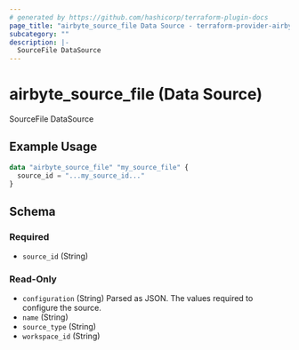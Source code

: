 ```yaml
---
# generated by https://github.com/hashicorp/terraform-plugin-docs
page_title: "airbyte_source_file Data Source - terraform-provider-airbyte"
subcategory: ""
description: |-
  SourceFile DataSource
---
```


# airbyte_source_file (Data Source)

SourceFile DataSource

## Example Usage

```terraform
data "airbyte_source_file" "my_source_file" {
  source_id = "...my_source_id..."
}
```

<!-- schema generated by tfplugindocs -->
## Schema

### Required

- `source_id` (String)

### Read-Only

- `configuration` (String) Parsed as JSON.
The values required to configure the source.
- `name` (String)
- `source_type` (String)
- `workspace_id` (String)


